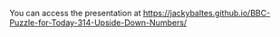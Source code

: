 You can access the presentation at https://jackybaltes.github.io/BBC-Puzzle-for-Today-314-Upside-Down-Numbers/